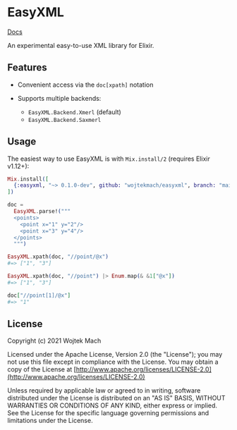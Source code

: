 # EasyXML

[Docs](http://wojtekmach.pl/docs/easyxml)

<!-- MDOC !-->

An experimental easy-to-use XML library for Elixir.

## Features

  * Convenient access via the `doc[xpath]` notation

  * Supports multiple backends:

      * `EasyXML.Backend.Xmerl` (default)
      * `EasyXML.Backend.Saxmerl`

## Usage

The easiest way to use EasyXML is with `Mix.install/2` (requires Elixir v1.12+):

```elixir
Mix.install([
  {:easyxml, "~> 0.1.0-dev", github: "wojtekmach/easyxml", branch: "main"}
])

doc =
  EasyXML.parse!("""
  <points>
    <point x="1" y="2"/>
    <point x="3" y="4"/>
  </points>
  """)

EasyXML.xpath(doc, "//point/@x")
#=> ["1", "3"]

EasyXML.xpath(doc, "//point") |> Enum.map(& &1["@x"])
#=> ["1", "3"]

doc["//point[1]/@x"]
#=> "1"
```

<!-- MDOC !-->

## License

Copyright (c) 2021 Wojtek Mach

Licensed under the Apache License, Version 2.0 (the "License");
you may not use this file except in compliance with the License.
You may obtain a copy of the License at [http://www.apache.org/licenses/LICENSE-2.0](http://www.apache.org/licenses/LICENSE-2.0)

Unless required by applicable law or agreed to in writing, software
distributed under the License is distributed on an "AS IS" BASIS,
WITHOUT WARRANTIES OR CONDITIONS OF ANY KIND, either express or implied.
See the License for the specific language governing permissions and
limitations under the License.
